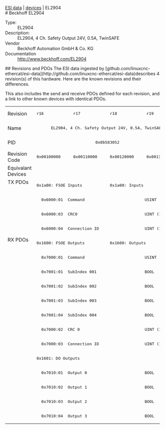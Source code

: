 <div class="nav"><a href="/esi-data">ESI data</a> | <a href="/esi-data/devices">devices</a> | EL2904</div>
#  Beckhoff EL2904

<dl>
  <dt>Type:</dt><dd>EL2904</dd>
  <dt>Description:</dt><dd>EL2904, 4 Ch. Safety Output 24V, 0.5A, TwinSAFE</dd>
  <dt>Vendor</dt><dd>Beckhoff Automation GmbH & Co. KG</dd>
  <dt>Documentation</dt><dd><a href="http://www.beckhoff.com/EL2904">http://www.beckhoff.com/EL2904</a></dd>
</dl>
## Revisions and PDOs
The ESI data ingested by [github.com/linuxcnc-ethercat/esi-data](http://github.com/linuxcnc-ethercat/esi-data)describes 4 revision(s) of this hardware.  Here are the known revisions and their differences.

This also includes the send and receive PDOs defined for each revision, and a link to other known devices with identical PDOs.

<table>
<tr >
<td class="first">Revision</td>
<td ><pre>r16</pre></td>
<td ><pre>r17</pre></td>
<td ><pre>r18</pre></td>
<td ><pre>r19</pre></td>
</tr>
<tr >
<td class="first">Name</td>
<td  colspan=4 align="center"><pre>EL2904, 4 Ch. Safety Output 24V, 0.5A, TwinSAFE</pre></td>
</tr>
<tr >
<td class="first">PID</td>
<td  colspan=4 align="center"><pre>0x0b583052</pre></td>
</tr>
<tr >
<td class="first">Revision Code</td>
<td ><pre>0x00100000</pre></td>
<td ><pre>0x00110000</pre></td>
<td ><pre>0x00120000</pre></td>
<td ><pre>0x00130000</pre></td>
</tr>
<tr >
<td class="first">Equivalant Devices</td>
<td  colspan=4 align="center"></td>
</tr>
<tr class="txpdo pdosection">
<td class="first" rowspan=4 valign=top>TX PDOs</td>
<td colspan=2 align="left"><pre>0x1a00: FSOE Inputs</pre></td>
<td colspan=2 align="left"><pre>0x1a00: Inputs</pre></td>
<td></td>
</tr>
<tr class="txpdo">
<td  colspan=4 align="left"><pre>  0x6000:01  Command                         USINT (8 bits)</pre></td>
</tr>
<tr class="txpdo">
<td  colspan=4 align="left"><pre>  0x6000:03  CRC0                            UINT (16 bits)</pre></td>
</tr>
<tr class="txpdo">
<td  colspan=4 align="left"><pre>  0x6000:04  Connection ID                   UINT (16 bits)</pre></td>
</tr>
<tr class="rxpdo pdosection">
<td class="first" rowspan=13 valign=top>RX PDOs</td>
<td colspan=2 align="left"><pre>0x1600: FSOE Outputs</pre></td>
<td colspan=2 align="left"><pre>0x1600: Outputs</pre></td>
<td></td>
</tr>
<tr class="rxpdo">
<td  colspan=4 align="left"><pre>  0x7000:01  Command                         USINT (8 bits)</pre></td>
</tr>
<tr class="rxpdo">
<td  colspan=4 align="left"><pre>  0x7001:01  SubIndex 001                    BOOL</pre></td>
</tr>
<tr class="rxpdo">
<td  colspan=4 align="left"><pre>  0x7001:02  SubIndex 002                    BOOL</pre></td>
</tr>
<tr class="rxpdo">
<td  colspan=4 align="left"><pre>  0x7001:03  SubIndex 003                    BOOL</pre></td>
</tr>
<tr class="rxpdo">
<td  colspan=4 align="left"><pre>  0x7001:04  SubIndex 004                    BOOL</pre></td>
</tr>
<tr class="rxpdo">
<td  colspan=4 align="left"><pre>  0x7000:02  CRC 0                           UINT (16 bits)</pre></td>
</tr>
<tr class="rxpdo">
<td  colspan=4 align="left"><pre>  0x7000:03  Connection ID                   UINT (16 bits)</pre></td>
</tr>
<tr class="rxpdo pdosection">
<td  colspan=4 align="left"><pre>0x1601: DO Outputs</pre></td>
</tr>
<tr class="rxpdo">
<td  colspan=4 align="left"><pre>  0x7010:01  Output 0                        BOOL</pre></td>
</tr>
<tr class="rxpdo">
<td  colspan=4 align="left"><pre>  0x7010:02  Output 1                        BOOL</pre></td>
</tr>
<tr class="rxpdo">
<td  colspan=4 align="left"><pre>  0x7010:03  Output 2                        BOOL</pre></td>
</tr>
<tr class="rxpdo">
<td  colspan=4 align="left"><pre>  0x7010:04  Output 3                        BOOL</pre></td>
</tr>
</table>

